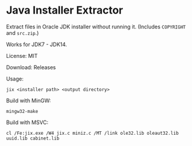 # Java Installer Extractor

Extract files in Oracle JDK installer without running it. (Includes `COPYRIGHT` and `src.zip`.)

Works for JDK7 - JDK14.

License: MIT

Download: Releases

Usage:

```
jix <installer path> <output directory>
```

Build with MinGW:

```
mingw32-make
```

Build with MSVC:

```
cl /Fe:jix.exe /W4 jix.c miniz.c /MT /link ole32.lib oleaut32.lib uuid.lib cabinet.lib
```

